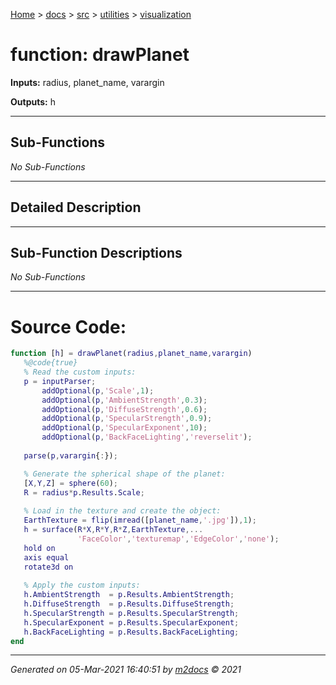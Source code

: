 [Home](../../../index.md) > [docs](../../../docs_index.md) > [src](../../src_index.md) > [utilities](../utilities_index.md) > [visualization](visualization_index.md)  


# function: drawPlanet



**Inputs:** radius, planet_name, varargin

**Outputs:** h

 ***

## Sub-Functions

*No Sub-Functions*

 ***

## Detailed Description



 ***

## Sub-Function Descriptions

*No Sub-Functions*

 
 *** 

# Source Code:

 ```matlab 
 function [h] = drawPlanet(radius,planet_name,varargin)
    %@code{true}
    % Read the custom inputs:
    p = inputParser;
        addOptional(p,'Scale',1);
        addOptional(p,'AmbientStrength',0.3);
        addOptional(p,'DiffuseStrength',0.6);
        addOptional(p,'SpecularStrength',0.9);
        addOptional(p,'SpecularExponent',10);
        addOptional(p,'BackFaceLighting','reverselit');
        
    parse(p,varargin{:});

    % Generate the spherical shape of the planet:
    [X,Y,Z] = sphere(60);
    R = radius*p.Results.Scale;
    
    % Load in the texture and create the object:
    EarthTexture = flip(imread([planet_name,'.jpg']),1);
    h = surface(R*X,R*Y,R*Z,EarthTexture,...
                'FaceColor','texturemap','EdgeColor','none');
    hold on
    axis equal
    rotate3d on
    
    % Apply the custom inputs:
    h.AmbientStrength  = p.Results.AmbientStrength;
    h.DiffuseStrength  = p.Results.DiffuseStrength;
    h.SpecularStrength = p.Results.SpecularStrength;
    h.SpecularExponent = p.Results.SpecularExponent;
    h.BackFaceLighting = p.Results.BackFaceLighting;
end 
``` 
 
***

*Generated on 05-Mar-2021 16:40:51 by [m2docs](https://github.com/crgnam-research/m2docs) © 2021*
